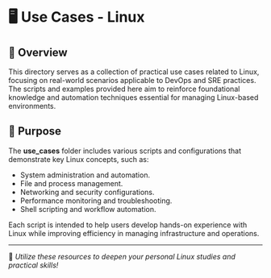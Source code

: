 # 🖥️ Use Cases - Linux

## 📌 Overview
This directory serves as a collection of practical use cases related to Linux, focusing on real-world scenarios applicable to DevOps and SRE practices. The scripts and examples provided here aim to reinforce foundational knowledge and automation techniques essential for managing Linux-based environments.

## 📂 Purpose
The **use_cases** folder includes various scripts and configurations that demonstrate key Linux concepts, such as:

- System administration and automation.
- File and process management.
- Networking and security configurations.
- Performance monitoring and troubleshooting.
- Shell scripting and workflow automation.

Each script is intended to help users develop hands-on experience with Linux while improving efficiency in managing infrastructure and operations.

---

🚀 *Utilize these resources to deepen your personal Linux studies and practical skills!*